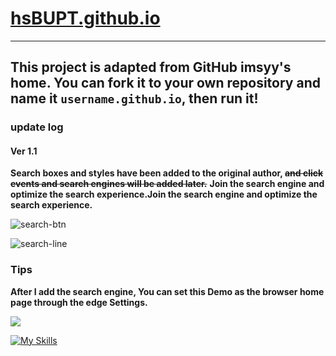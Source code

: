 # [hsBUPT.github.io]()

-----------------------------------------------------------------------------------------------

## This project is adapted from GitHub imsyy's home. You can fork it to your own repository and name it `username.github.io`, then run it!

### update log

#### Ver 1.1

**Search boxes and styles have been added to the original author, ~~and click events and search engines will be added later.~~** **Join the search engine and optimize the search experience.Join the search engine and optimize the search experience.**

![search-btn](https://img1.imgtp.com/2023/06/03/7iz95ogk.png)

![search-line](https://img1.imgtp.com/2023/06/03/bG5fqM9L.png)

### Tips

**After I add the search engine, You can set this Demo as the browser home page through the edge Settings.**

![](https://img1.imgtp.com/2023/06/03/GSytnrP1.png)

[![My Skills](https://skillicons.dev/icons?i=html,ae,au,cpp,docker,github,linux,nginx,notion,obsidian,ps,php,powershell,pr,vscode,flutter&perline=3)](https://skillicons.dev)
